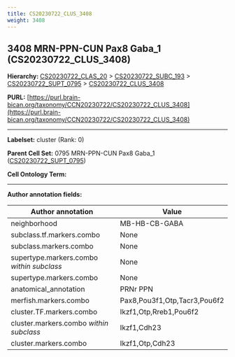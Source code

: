 ```yaml
---
title: CS20230722_CLUS_3408
weight: 3408
---
```

## 3408 MRN-PPN-CUN Pax8 Gaba_1 (CS20230722_CLUS_3408)
<b>Hierarchy: </b>
[CS20230722_CLAS_20](../CS20230722_CLAS_20) >
[CS20230722_SUBC_193](../CS20230722_SUBC_193) >
[CS20230722_SUPT_0795](../CS20230722_SUPT_0795) >
[CS20230722_CLUS_3408](../CS20230722_CLUS_3408)

**PURL:** [https://purl.brain-bican.org/taxonomy/CCN20230722/CS20230722_CLUS_3408](https://purl.brain-bican.org/taxonomy/CCN20230722/CS20230722_CLUS_3408)

---


**Labelset:** cluster (Rank: 0)

**Parent Cell Set:** 0795 MRN-PPN-CUN Pax8 Gaba_1 ([CS20230722_SUPT_0795](../CS20230722_SUPT_0795))



**Cell Ontology Term:** 

[MARKER GENES.]: #


---

[TRANSFERRED ANNOTATIONS.]: #


[AUTHOR ANNOTATION FIELDS.]: #


**Author annotation fields:**

| Author annotation | Value |
|-------------------|-------|
|neighborhood|MB-HB-CB-GABA|
|subclass.tf.markers.combo|None|
|subclass.markers.combo|None|
|supertype.markers.combo _within subclass_|None|
|supertype.markers.combo|None|
|anatomical_annotation|PRNr PPN|
|merfish.markers.combo|Pax8,Pou3f1,Otp,Tacr3,Pou6f2|
|cluster.TF.markers.combo|Ikzf1,Otp,Rreb1,Pou6f2|
|cluster.markers.combo _within subclass_|Ikzf1,Cdh23|
|cluster.markers.combo|Ikzf1,Otp,Cdh23|

